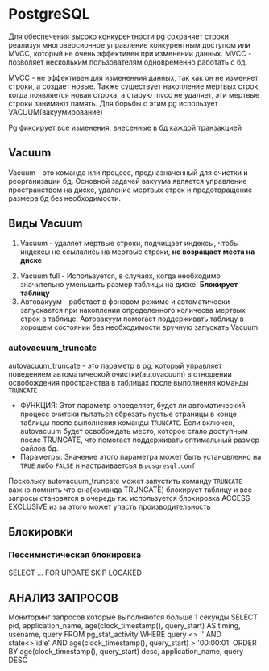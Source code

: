 # PostgreSQL

Для обеспечения высоко конкурентности pg сохраняет строки реализуя многоверсионное
управление конкурентным доступом или MVCC, который не очень эффективен при изменении данных.
MVCC - позволяет нескольким пользователям одновременно работать с бд.

MVCC - не эффективен для измененния данных, так как он не изменяет строки, а создает новые.
Также существует накопление мертвых строк, когда появляется новая строка, а старую mvcc не удаляет, эти мертвые строки занимают память.
Для борьбы с этим pg использует VACUUM(вакуумирование)

Pg фиксирует все изменения, внесенные в бд каждой транзакцией

## Vacuum

Vacuum - это команда или процесс, предназначенный для очистки и реорганизации бд.
Основной задачей вакуума является управление пространством на диске, удаление мертвых
строк и предотвращение размера бд без необходимости.

## Виды Vacuum

1. Vacuum - удаляет мертвые строки, подчищает индексы, чтобы индексы не ссылались на мертвые строки, **не возращает места на диске**

2) Vacuum full - Используется, в случаях, когда необходимо значительно уменьшить размер таблицы
   на диске. **Блокирует таблицу**
3) Автовакуум - работает в фоновом режиме и автоматически запускается при накоплении определенного
   количесва мертвых строк в таблице. Автовакуум помогает поддерживать таблицу в хорошем
   состоянии без необходимости вручную запускать Vacuum

### autovacuum_truncate

autovacuum_truncate - это параметр в pg, который управляет поведением автоматической очистки(autovacuum)
в отношении освобождения пространства в таблицах после выполнения команды `TRUNCATE`

-   ФУНКЦИЯ: Этот параметр определяет, будет ли автоматический процесс очитски пытаться
    обрезать пустые страницы в конце таблицы после выполнения команды `TRUNCATE`.
    Если включен, autovacuum будет освобождать место, которое стало доступным после TRUNCATE,
    что помогает поддерживать оптимальный размер файлов бд.
-   Параметры: Значение этого параметра может быть установленно на `TRUE` либо `FALSE` и настраиваетсья
    в `posgresql.conf`

Поскольку autovacuum_truncate может запустить команду `TRUNCATE` важно помнить что она(команда TRUNCATE)
блокирует таблицу и все запросы становятся в очередь т.к. используется блокировка ACCESS EXCLUSIVE,из за этого может упасть производительность

## Блокировки

### Пессимистическая блокировка

SELECT ... FOR UPDATE SKIP LOCAKED

## АНАЛИЗ ЗАПРОСОВ

Мониторинг запросов которые выполняются больше 1 секунды
SELECT pid, application_name, age(clock_timestamp(), query_start) AS timing, usename, query
FROM pg_stat_activity
WHERE query <> '' AND state<>'idle' AND age(clock_timestamp(), query_start) > '00:00:01'
ORDER BY age(clock_timestamp(), query_start) desc, application_name, query DESC
